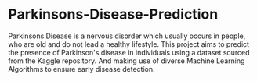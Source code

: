# Parkinsons-Disease-Prediction
Parkinsons Disease is a nervous disorder which usually occurs in people, who are old and do not lead a healthy lifestyle. This project aims to predict the presence of Parkinson's disease in individuals using a dataset sourced from the Kaggle repository. And making use of diverse Machine Learning Algorithms to ensure early disease detection.
